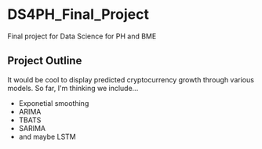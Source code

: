 # DS4PH_Final_Project
Final project for Data Science for PH and BME


## Project Outline

It would be cool to display predicted cryptocurrency growth through various models. So far, I'm thinking we include...
- Exponetial smoothing
- ARIMA
- TBATS
- SARIMA
- and maybe LSTM
